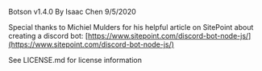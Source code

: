 Botson
v1.4.0
By Isaac Chen
9/5/2020

Special thanks to Michiel Mulders for his helpful article on SitePoint about creating a discord bot: [https://www.sitepoint.com/discord-bot-node-js/](https://www.sitepoint.com/discord-bot-node-js/)

See LICENSE.md for license information